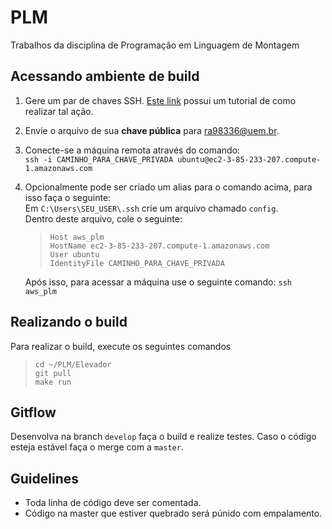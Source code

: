 # PLM

Trabalhos da disciplina de Programação em Linguagem de Montagem

## Acessando ambiente de build

1. Gere um par de chaves SSH. [Este link](https://www.ibm.com/support/knowledgecenter/pt-br/ST3FR7_7.7.0/com.ibm.storwize.v7000.770.doc/svc_generatingsshkeypair_2mu1y4.html) possui um tutorial de como realizar tal ação.
2. Envie o arquivo de sua **chave pública** para ra98336@uem.br.
3. Conecte-se a máquina remota através do comando:  
   `ssh -i CAMINHO_PARA_CHAVE_PRIVADA ubuntu@ec2-3-85-233-207.compute-1.amazonaws.com`
4. Opcionalmente pode ser criado um alias para o comando acima, para isso faça o seguinte:  
   Em `C:\Users\SEU_USER\.ssh` crie um arquivo chamado `config`.  
   Dentro deste arquivo, cole o seguinte:

   > `Host aws_plm`  
   > `HostName ec2-3-85-233-207.compute-1.amazonaws.com`  
   > `User ubuntu`  
   > `IdentityFile CAMINHO_PARA_CHAVE_PRIVADA`

   Após isso, para acessar a máquina use o seguinte comando: `ssh aws_plm`

## Realizando o build

Para realizar o build, execute os seguintes comandos

> `cd ~/PLM/Elevador`  
> `git pull`  
> `make run`

## Gitflow

Desenvolva na branch `develop` faça o build e realize testes. Caso o código esteja estável faça o merge com a `master`.

## Guidelines

- Toda linha de código deve ser comentada.
- Código na master que estiver quebrado será púnido com empalamento.
